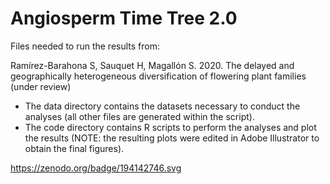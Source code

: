 # Angiosperm Time Tree 2.0

Files needed to run the results from:

Ramírez-Barahona S, Sauquet H, Magallón S. 2020. The delayed and geographically heterogeneous diversification of flowering plant families (under review)

- The data directory contains the datasets necessary to conduct the analyses (all other files are generated within the script). 
- The code directory contains R scripts to perform the analyses and plot the results (NOTE: the resulting plots were edited in Adobe Illustrator to obtain the final figures).

https://zenodo.org/badge/194142746.svg
